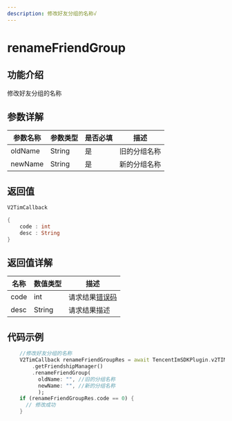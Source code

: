 ```yaml
---
description: 修改好友分组的名称√
---
```


# renameFriendGroup

## 功能介绍

修改好友分组的名称

## 参数详解

| 参数名称    | 参数类型   | 是否必填 | 描述     |
| ------- | ------ | ---- | ------ |
| oldName | String | 是    | 旧的分组名称 |
| newName | String | 是    | 新的分组名称 |

## 返回值

```dart
V2TimCallback

{
    code : int
    desc : String
}
```

## 返回值详解

| 名称   | 数值类型   | 描述                                                             |
| ---- | ------ | -------------------------------------------------------------- |
| code | int    | 请求结果[错误码](https://cloud.tencent.com/document/product/269/1671) |
| desc | String | 请求结果描述                                                         |

## 代码示例  &#x20;

```dart
    //修改好友分组的名称
    V2TimCallback renameFriendGroupRes = await TencentImSDKPlugin.v2TIMManager
        .getFriendshipManager()
        .renameFriendGroup(
          oldName: "", //旧的分组名称
          newName: "", //新的分组名称
          );
    if (renameFriendGroupRes.code == 0) {
      // 修改成功
    }
```
